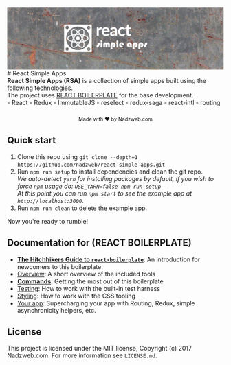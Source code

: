 <img src="https://raw.githubusercontent.com/nadzweb/react-simple-apps/master/assets/banner.jpg" alt="react simple apps" align="center" />

<br />
# React Simple Apps 
<div>
  <strong>React Simple Apps (RSA)</strong> is a collection of simple apps built using the following technologies.<br/>
  The project uses <a href="https://david-dm.org/mxstbr/react-boilerplate" target="_blank">REACT BOILERPLATE</a> for the base development.
  <br/>
  - React 
  - Redux
  - ImmutableJS
  - reselect
  - redux-saga
  - react-intl
  - routing
  
</div>

<br />

<div align="center">
  <sub>Made with ❤︎ by Nadzweb.com</sub>
</div>

## Quick start

1. Clone this repo using `git clone --depth=1 https://github.com/nadzweb/react-simple-apps.git`
1. Run `npm run setup` to install dependencies and clean the git repo.<br />
   *We auto-detect `yarn` for installing packages by default, if you wish to force `npm` usage do: `USE_YARN=false npm run setup`*<br />
   *At this point you can run `npm start` to see the example app at `http://localhost:3000`.*
1. Run `npm run clean` to delete the example app.

Now you're ready to rumble!

## Documentation for (REACT BOILERPLATE)

- [**The Hitchhikers Guide to `react-boilerplate`**](docs/general/introduction.md): An introduction for newcomers to this boilerplate.
- [Overview](docs/general): A short overview of the included tools
- [**Commands**](docs/general/commands.md): Getting the most out of this boilerplate
- [Testing](docs/testing): How to work with the built-in test harness
- [Styling](docs/css): How to work with the CSS tooling
- [Your app](docs/js): Supercharging your app with Routing, Redux, simple
  asynchronicity helpers, etc.

## License

This project is licensed under the MIT license, Copyright (c) 2017 Nadzweb.com. For more information see `LICENSE.md`.
